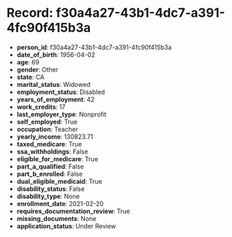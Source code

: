 # Record: f30a4a27-43b1-4dc7-a391-4fc90f415b3a

- **person_id**: f30a4a27-43b1-4dc7-a391-4fc90f415b3a
- **date_of_birth**: 1956-04-02
- **age**: 69
- **gender**: Other
- **state**: CA
- **marital_status**: Widowed
- **employment_status**: Disabled
- **years_of_employment**: 42
- **work_credits**: 17
- **last_employer_type**: Nonprofit
- **self_employed**: True
- **occupation**: Teacher
- **yearly_income**: 130823.71
- **taxed_medicare**: True
- **ssa_withholdings**: False
- **eligible_for_medicare**: True
- **part_a_qualified**: False
- **part_b_enrolled**: False
- **dual_eligible_medicaid**: True
- **disability_status**: False
- **disability_type**: None
- **enrollment_date**: 2021-02-20
- **requires_documentation_review**: True
- **missing_documents**: None
- **application_status**: Under Review